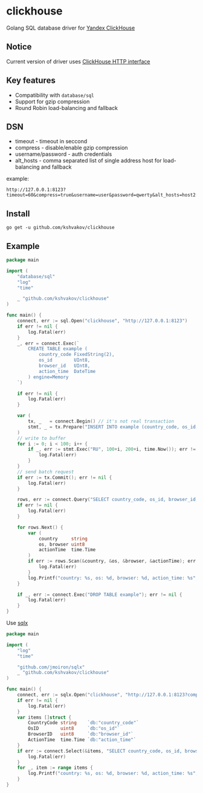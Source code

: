 # clickhouse

Golang SQL database driver for [Yandex ClickHouse](https://clickhouse.yandex/)

## Notice 

Current version of driver uses [ClickHouse HTTP interface](https://clickhouse.yandex/reference_en.html#Interfaces)

## Key features

* Compatibility with `database/sql`
* Support for gzip compression 
* Round Robin load-balancing and fallback 

## DSN 

* timeout - timeout in seccond
* compress - disable/enable gzip compression 
* username/password - auth credentials
* alt_hosts - comma separated list of single address host for load-balancing and fallback 

example:
```
http://127.0.0.1:8123?timeout=60&compress=true&username=user&password=qwerty&alt_hosts=host2:8123,host3:8123
```


## Install
```
go get -u github.com/kshvakov/clickhouse
```

## Example
```go 
package main

import (
	"database/sql"
	"log"
	"time"

	_ "github.com/kshvakov/clickhouse"
)

func main() {
	connect, err := sql.Open("clickhouse", "http://127.0.0.1:8123")
	if err != nil {
		log.Fatal(err)
	}
	_, err = connect.Exec(`
        CREATE TABLE example (
            country_code FixedString(2),
            os_id        UInt8,
            browser_id   UInt8,
            action_time  DateTime
        ) engine=Memory
    `)

	if err != nil {
		log.Fatal(err)
	}

	var (
		tx, _   = connect.Begin() // it's not real transaction
		stmt, _ = tx.Prepare("INSERT INTO example (country_code, os_id, browser_id, action_time) VALUES (?, ?, ?, ?)")
	)
	// write to buffer
	for i := 0; i < 100; i++ {
		if _, err := stmt.Exec("RU", 100+i, 200+i, time.Now()); err != nil {
			log.Fatal(err)
		}
	}
	// send batch request
	if err := tx.Commit(); err != nil {
		log.Fatal(err)
	}

	rows, err := connect.Query("SELECT country_code, os_id, browser_id, action_time FROM example")
	if err != nil {
		log.Fatal(err)
	}

	for rows.Next() {
		var (
			country     string
			os, browser uint8
			actionTime  time.Time
		)
		if err := rows.Scan(&country, &os, &browser, &actionTime); err != nil {
			log.Fatal(err)
		}
		log.Printf("country: %s, os: %d, browser: %d, action_time: %s", country, os, browser, actionTime)
	}

	if _, err := connect.Exec("DROP TABLE example"); err != nil {
		log.Fatal(err)
	}
}
```

Use [sqlx](https://github.com/jmoiron/sqlx)

```go
package main

import (
	"log"
	"time"

	"github.com/jmoiron/sqlx"
	_ "github.com/kshvakov/clickhouse"
)

func main() {
	connect, err := sqlx.Open("clickhouse", "http://127.0.0.1:8123?compress=true&debug=true")
	if err != nil {
		log.Fatal(err)
	}
	var items []struct {
		CountryCode string    `db:"country_code"`
		OsID        uint8     `db:"os_id"`
		BrowserID   uint8     `db:"browser_id"`
		ActionTime  time.Time `db:"action_time"`
	}
	if err := connect.Select(&items, "SELECT country_code, os_id, browser_id, action_time FROM example"); err != nil {
		log.Fatal(err)
	}
	for _, item := range items {
		log.Printf("country: %s, os: %d, browser: %d, action_time: %s", item.CountryCode, item.OsID, item.BrowserID, item.ActionTime)
	}
}
```